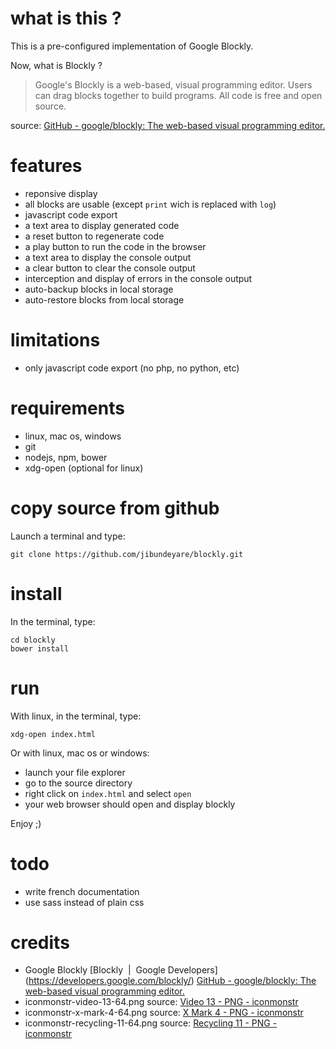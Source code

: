 # what is this ?

This is a pre-configured implementation of Google Blockly.

Now, what is Blockly ?

> Google's Blockly is a web-based, visual programming editor. Users can drag blocks together to build programs. All code is free and open source.

source: [GitHub - google/blockly: The web-based visual programming editor.](https://github.com/google/blockly)

# features

- reponsive display
- all blocks are usable (except `print` wich is replaced with `log`)
- javascript code export
- a text area to display generated code
- a reset button to regenerate code
- a play button to run the code in the browser
- a text area to display the console output
- a clear button to clear the console output
- interception and display of errors in the console output
- auto-backup blocks in local storage
- auto-restore blocks from local storage

# limitations

- only javascript code export (no php, no python, etc)

# requirements

- linux, mac os, windows
- git
- nodejs, npm, bower
- xdg-open (optional for linux)

# copy source from github

Launch a terminal and type:

    git clone https://github.com/jibundeyare/blockly.git

# install

In the terminal, type:

    cd blockly
    bower install

# run

With linux, in the terminal, type:

    xdg-open index.html

Or with linux, mac os or windows:
- launch your file explorer
- go to the source directory
- right click on `index.html` and select `open`
- your web browser should open and display blockly

Enjoy ;)

# todo

- write french documentation
- use sass instead of plain css

# credits

- Google Blockly
  [Blockly  |  Google Developers] (https://developers.google.com/blockly/)
  [GitHub - google/blockly: The web-based visual programming editor.](https://github.com/google/blockly)
- iconmonstr-video-13-64.png
  source: [Video 13 - PNG - iconmonstr](http://iconmonstr.com/video-13/?png)
- iconmonstr-x-mark-4-64.png
  source: [X Mark 4 - PNG - iconmonstr](http://iconmonstr.com/x-mark-4/?png)
- iconmonstr-recycling-11-64.png
  source: [Recycling 11 - PNG - iconmonstr](http://iconmonstr.com/recycling-11/?png)

